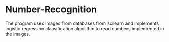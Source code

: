 # Number-Recognition
The program uses images from databases from scilearn and implements logistic regression claasification algorithm to read numbers implemented in the images. 
